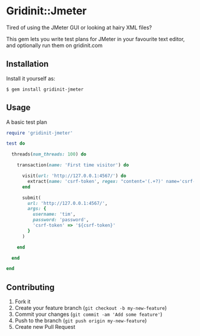 # Gridinit::Jmeter

Tired of using the JMeter GUI or looking at hairy XML files?

This gem lets you write test plans for JMeter in your favourite text editor, and optionally run them on gridinit.com

## Installation

Install it yourself as:

    $ gem install gridinit-jmeter

## Usage

A basic test plan

```ruby
require 'gridinit-jmeter'

test do

  threads(num_threads: 100) do

    transaction(name: 'First time visitor') do

      visit(url: 'http://127.0.0.1:4567/') do
        extract(name: 'csrf-token', regex: "content='(.+?)' name='csrf-token'")
      end

      submit(
        url: 'http://127.0.0.1:4567/',
        args: {
          username: 'tim',
          password: 'password',
          'csrf-token' => '${csrf-token}'
        }
      ) 

    end

  end

end
```

## Contributing

1. Fork it
2. Create your feature branch (`git checkout -b my-new-feature`)
3. Commit your changes (`git commit -am 'Add some feature'`)
4. Push to the branch (`git push origin my-new-feature`)
5. Create new Pull Request
